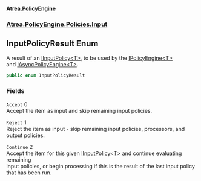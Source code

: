 #### [Atrea.PolicyEngine](./index.md 'index')
### [Atrea.PolicyEngine.Policies.Input](./Atrea-PolicyEngine-Policies-Input.md 'Atrea.PolicyEngine.Policies.Input')
## InputPolicyResult Enum
A result of an [IInputPolicy&lt;T&gt;](./Atrea-PolicyEngine-Policies-Input-IInputPolicy-T-.md 'Atrea.PolicyEngine.Policies.Input.IInputPolicy&lt;T&gt;'), to be used by the [IPolicyEngine&lt;T&gt;](./Atrea-PolicyEngine-IPolicyEngine-T-.md 'Atrea.PolicyEngine.IPolicyEngine&lt;T&gt;')  
and [IAsyncPolicyEngine&lt;T&gt;](./Atrea-PolicyEngine-IAsyncPolicyEngine-T-.md 'Atrea.PolicyEngine.IAsyncPolicyEngine&lt;T&gt;').  
```csharp
public enum InputPolicyResult
```
### Fields
<a name='Atrea-PolicyEngine-Policies-Input-InputPolicyResult-Accept'></a>
`Accept` 0  
Accept the item as input and skip remaining input policies.  
  
<a name='Atrea-PolicyEngine-Policies-Input-InputPolicyResult-Reject'></a>
`Reject` 1  
Reject the item as input - skip remaining input policies, processors, and output policies.  
  
<a name='Atrea-PolicyEngine-Policies-Input-InputPolicyResult-Continue'></a>
`Continue` 2  
Accept the item for this given [IInputPolicy&lt;T&gt;](./Atrea-PolicyEngine-Policies-Input-IInputPolicy-T-.md 'Atrea.PolicyEngine.Policies.Input.IInputPolicy&lt;T&gt;') and continue evaluating remaining  
input policies, or begin processing if this is the result of the last input policy that has been run.  
  
